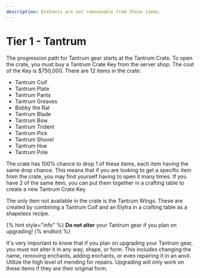 ```yaml
---
description: Enchants are not removeable from these items.
---
```


# Tier 1 - Tantrum

The progression path for Tantrum gear starts at the Tantrum Crate. To open the crate, you must buy a Tantrum Crate Key from the server shop. The cost of the Key is $750,000. There are 12 items in the crate:

* Tantrum Coif
* Tantrum Plate
* Tantrum Pants
* Tantrum Greaves
* Bobby the Rat
* Tantrum Blade
* Tantrum Bow
* Tantrum Trident
* Tantrum Pick
* Tantrum Shovel
* Tantrum Hoe
* Tantrum Pole

The crate has 100% chance to drop 1 of these items, each item having the same drop chance. This means that if you are looking to get a specific item from the crate, you may find yourself having to open it many times. If you have 2 of the same item, you can put them together in a crafting table to create a new Tantrum Crate Key.

The only item not available in the crate is the Tantrum Wings. These are created by combining a Tantrum Coif and an Elytra in a crafting table as a shapeless recipe.

{% hint style="info" %}
**Do not alter** your Tantrum gear if you plan on upgrading!
{% endhint %}

It's very important to know that if you plan on upgrading your Tantrum gear, you must not alter it in any way, shape, or form. This includes changing the name, removing enchants, adding enchants, or even repairing it in an anvil. Utilize the high level of mending for repairs. Upgrading will only work on these items if they are their original form.
